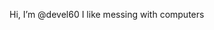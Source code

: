 Hi, I’m @devel60
I like messing with computers

<!---
devel60/devel60 is a ✨ special ✨ repository because its `README.md` (this file) appears on your GitHub profile.
You can click the Preview link to take a look at your changes.
--->
